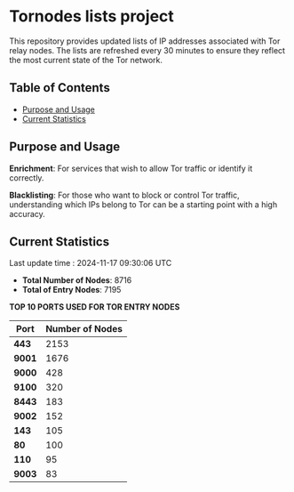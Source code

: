 # Tornodes lists project

This repository provides updated lists of IP addresses associated with Tor relay nodes. The lists are refreshed every 30 minutes to ensure they reflect the most current state of the Tor network.

## Table of Contents

- [Purpose and Usage](#purpose-and-usage)
- [Current Statistics](#current-statistics)


## Purpose and Usage

**Enrichment**: For services that wish to allow Tor traffic or identify it correctly.

**Blacklisting**: For those who want to block or control Tor traffic, understanding which IPs belong to Tor can be a starting point with a high accuracy.

## Current Statistics

Last update time : 2024-11-17 09:30:06 UTC

- **Total Number of Nodes**: 8716
- **Total of Entry Nodes**: 7195

**TOP 10 PORTS USED FOR TOR ENTRY NODES**

| **Port** | **Number of Nodes** |
|------|-----------------|
| **443**   | 2153  |
| **9001**   | 1676  |
| **9000**   | 428  |
| **9100**   | 320  |
| **8443**   | 183  |
| **9002**   | 152  |
| **143**   | 105  |
| **80**   | 100  |
| **110**   | 95  |
| **9003**   | 83  |

